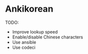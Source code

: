 # Ankikorean

TODO:
- Improve lookup speed
- Enable/disable Chinese characters
- Use ansible 
- Use codeci


